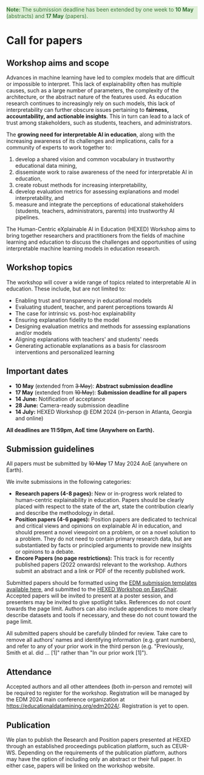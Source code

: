 <div class="color-block content-margin" style="background-color: #dff0d8; color: #3c763d;" >
    <strong>Note:</strong> The submission deadline has been extended by one week to <strong>10 May</strong> (abstracts) and <strong>17 May</strong> (papers).
</div>


# Call for papers


## Workshop aims and scope

Advances in machine learning have led to complex models that are difficult or impossible to interpret. This lack of explainability often has multiple causes, such as a large number of parameters, the complexity of the architecture, or the abstract nature of the features used. As education research continues to increasingly rely on such models, this lack of interpretability can further obscure issues pertaining to **fairness, accountability, and actionable insights**. This in turn can lead to a lack of trust among stakeholders, such as students, teachers, and administrators.

The **growing need for interpretable AI in education**, along with the increasing awareness of its challenges and implications, calls for a community of experts to work together to:

1. develop a shared vision and common vocabulary in trustworthy educational data mining,
2. disseminate work to raise awareness of the need for interpretable AI in education,
3. create robust methods for increasing interpretability,
4. develop evaluation metrics for assessing explanations and model interpretability, and
5. measure and integrate the perceptions of educational stakeholders (students, teachers, administrators, parents) into trustworthy AI pipelines.

The Human-Centric eXplainable AI in Education (HEXED) Workshop aims to bring together researchers and practitioners from the fields of machine learning and education to discuss the challenges and opportunities of using interpretable machine learning models in education research.


## Workshop topics

The workshop will cover a wide range of topics related to interpretable AI in education. These include, but are not limited to:

- Enabling trust and transparency in educational models
- Evaluating student, teacher, and parent perceptions towards AI
- The case for intrinsic vs. post-hoc explainability
- Ensuring explanation fidelity to the model
- Designing evaluation metrics and methods for assessing explanations and/or models
- Aligning explanations with teachers' and students' needs
- Generating actionable explanations as a basis for classroom interventions and personalized learning


## Important dates

- **10 May** (extended from ~~3 May~~): **Abstract submission deadline**
- **17 May** (extended from ~~10 May~~): **Submission deadline for all papers**
- **14 June:** Notification of acceptance
- **28 June:** Camera-ready submission deadline
- **14 July:** HEXED Workshop @ EDM 2024 (in-person in Atlanta, Georgia and online)

**All deadlines are 11:59pm, AoE time (Anywhere on Earth).**


## Submission guidelines

All papers must be submitted by ~~10 May~~ 17 May 2024 AoE (anywhere on Earth).

We invite submissions in the following categories:

- **Research papers (4-8 pages):** New or in-progress work related to human-centric explainability in education. Papers should be clearly placed with respect to the state of the art, state the contribution clearly and describe the methodology in detail.
- **Position papers (4-6 pages):** Position papers are dedicated to technical and critical views and opinions on explainable AI in education, and should present a novel viewpoint on a problem, or on a novel solution to a problem. They do not need to contain primary research data, but are substantiated by facts or principled arguments to provide new insights or opinions to a debate.
- **Encore Papers (no page restrictions):** This track is for recently published papers (2022 onwards) relevant to the workshop. Authors submit an abstract and a link or PDF of the recently published work.

Submitted papers should be formatted using the [EDM submission templates available here](https://educationaldatamining.org/edm2024/instructions-for-authors/), and submitted to the [HEXED Workshop on EasyChair](https://easychair.org/my/conference?conf=hexed2024). Accepted papers will be invited to present at a poster session, and presenters may be invited to give spotlight talks. References do not count towards the page limit. Authors can also include appendices to more clearly describe datasets and tools if necessary, and these do not count toward the page limit.

All submitted papers should be carefully blinded for review. Take care to remove all authors' names and identifying information (e.g. grant numbers), and refer to any of your prior work in the third person (e.g. "Previously, Smith et al. did ... [1]" rather than "In our prior work [1]").


## Attendance

Accepted authors and all other attendees (both in-person and remote) will be required to register for the workshop. Registration will be managed by the EDM 2024 main conference organization at <https://educationaldatamining.org/edm2024/>. Registration is yet to open.


## Publication

We plan to publish the Research and Position papers presented at HEXED through an established proceedings publication platform, such as CEUR-WS. Depending on the requirements of the publication platform, authors may have the option of including only an abstract or their full paper. In either case, papers will be linked on the workshop website.
